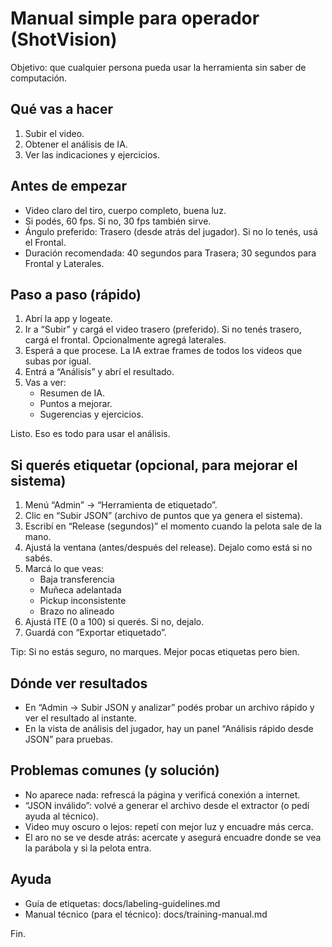 # Manual simple para operador (ShotVision)

Objetivo: que cualquier persona pueda usar la herramienta sin saber de computación.

## Qué vas a hacer
1) Subir el video.
2) Obtener el análisis de IA.
3) Ver las indicaciones y ejercicios.

## Antes de empezar
- Video claro del tiro, cuerpo completo, buena luz.
- Si podés, 60 fps. Si no, 30 fps también sirve.
- Ángulo preferido: Trasero (desde atrás del jugador). Si no lo tenés, usá el Frontal.
- Duración recomendada: 40 segundos para Trasera; 30 segundos para Frontal y Laterales.

## Paso a paso (rápido)
1) Abrí la app y logeate.
2) Ir a “Subir” y cargá el video trasero (preferido). Si no tenés trasero, cargá el frontal. Opcionalmente agregá laterales.
3) Esperá a que procese. La IA extrae frames de todos los videos que subas por igual.
4) Entrá a “Análisis” y abrí el resultado.
5) Vas a ver:
   - Resumen de IA.
   - Puntos a mejorar.
   - Sugerencias y ejercicios.

Listo. Eso es todo para usar el análisis.

## Si querés etiquetar (opcional, para mejorar el sistema)
1) Menú “Admin” → “Herramienta de etiquetado”.
2) Clic en “Subir JSON” (archivo de puntos que ya genera el sistema).
3) Escribí en “Release (segundos)” el momento cuando la pelota sale de la mano.
4) Ajustá la ventana (antes/después del release). Dejalo como está si no sabés.
5) Marcá lo que veas:
   - Baja transferencia
   - Muñeca adelantada
   - Pickup inconsistente
   - Brazo no alineado
6) Ajustá ITE (0 a 100) si querés. Si no, dejalo.
7) Guardá con “Exportar etiquetado”.

Tip: Si no estás seguro, no marques. Mejor pocas etiquetas pero bien.

## Dónde ver resultados
- En “Admin → Subir JSON y analizar” podés probar un archivo rápido y ver el resultado al instante.
- En la vista de análisis del jugador, hay un panel “Análisis rápido desde JSON” para pruebas.

## Problemas comunes (y solución)
- No aparece nada: refrescá la página y verificá conexión a internet.
- “JSON inválido”: volvé a generar el archivo desde el extractor (o pedí ayuda al técnico).
- Video muy oscuro o lejos: repetí con mejor luz y encuadre más cerca.
- El aro no se ve desde atrás: acercate y asegurá encuadre donde se vea la parábola y si la pelota entra.

## Ayuda
- Guía de etiquetas: docs/labeling-guidelines.md
- Manual técnico (para el técnico): docs/training-manual.md

Fin.
